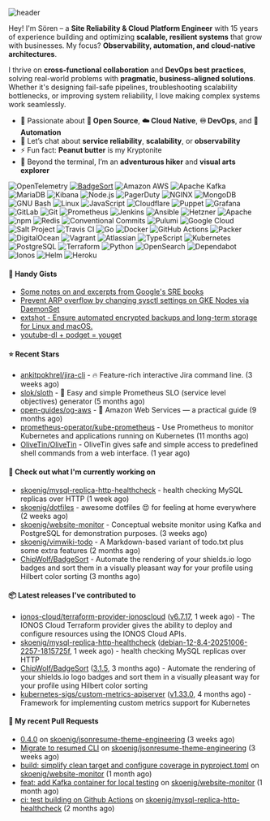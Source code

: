 ![header](https://capsule-render.vercel.app/api?type=waving&height=200&fontAlignY=40&descAlignY=55&color=0:00ab91,100:005182&fontColor=ffffff&text=Hi,%20my%20name%20is%20S%C3%B6ren&desc=[%CB%88z%C3%B8%CB%90%CA%81%C9%99n]&animation=fadeIn)

Hey! I'm Sören – a **Site Reliability & Cloud Platform Engineer** with 15 years of experience building and optimizing **scalable, resilient systems** that grow with businesses. My focus? **Observability, automation, and cloud-native architectures**.

I thrive on **cross-functional collaboration** and **DevOps best practices**, solving real-world problems with **pragmatic, business-aligned solutions**. Whether it's designing fail-safe pipelines, troubleshooting scalability bottlenecks, or improving system reliability, I love making complex systems work seamlessly.

- 🌱 Passionate about **:page_with_curl: Open Source**, **:cloud: Cloud Native**, **:infinity: DevOps**, and **:robot: Automation**
- 💬 Let’s chat about **service reliability**, **scalability**, or **observability**
- ⚡ Fun fact: **Peanut butter** is my Kryptonite
- 🌄 Beyond the terminal, I’m an **adventurous hiker** and **visual arts explorer**


![OpenTelemetry](https://img.shields.io/badge/OpenTelemetry-000000.svg?style=flat-square&logo=opentelemetry&logoColor=white)
[![BadgeSort](https://img.shields.io/badge/BadgeSort-000000.svg?style=flat-square&logo=githubsponsors)](https://github.com/ChipWolf/BadgeSort)
![Amazon AWS](https://img.shields.io/badge/Amazon%20AWS-232F3E.svg?style=flat-square&logo=amazonaws&logoColor=white)
![Apache Kafka](https://img.shields.io/badge/Apache%20Kafka-231F20.svg?style=flat-square&logo=apachekafka&logoColor=white)
![MariaDB](https://img.shields.io/badge/MariaDB-003545.svg?style=flat-square&logo=mariadb&logoColor=white)
![Kibana](https://img.shields.io/badge/Kibana-005571.svg?style=flat-square&logo=kibana&logoColor=white)
![Node.js](https://img.shields.io/badge/Node.js-339933.svg?style=flat-square&logo=nodedotjs&logoColor=white)
![PagerDuty](https://img.shields.io/badge/PagerDuty-06AC38.svg?style=flat-square&logo=pagerduty&logoColor=white)
![NGINX](https://img.shields.io/badge/NGINX-009639.svg?style=flat-square&logo=nginx&logoColor=white)
![MongoDB](https://img.shields.io/badge/MongoDB-47A248.svg?style=flat-square&logo=mongodb&logoColor=white)
![GNU Bash](https://img.shields.io/badge/GNU%20Bash-4EAA25.svg?style=flat-square&logo=gnubash&logoColor=white)
![Linux](https://img.shields.io/badge/Linux-FCC624.svg?style=flat-square&logo=linux&logoColor=black)
![JavaScript](https://img.shields.io/badge/JavaScript-F7DF1E.svg?style=flat-square&logo=javascript&logoColor=black)
![Cloudflare](https://img.shields.io/badge/Cloudflare-F38020.svg?style=flat-square&logo=cloudflare&logoColor=white)
![Puppet](https://img.shields.io/badge/Puppet-FFAE1A.svg?style=flat-square&logo=puppet&logoColor=black)
![Grafana](https://img.shields.io/badge/Grafana-F46800.svg?style=flat-square&logo=grafana&logoColor=white)
![GitLab](https://img.shields.io/badge/GitLab-FC6D26.svg?style=flat-square&logo=gitlab&logoColor=white)
![Git](https://img.shields.io/badge/Git-F05032.svg?style=flat-square&logo=git&logoColor=white)
![Prometheus](https://img.shields.io/badge/Prometheus-E6522C.svg?style=flat-square&logo=prometheus&logoColor=white)
![Jenkins](https://img.shields.io/badge/Jenkins-D24939.svg?style=flat-square&logo=jenkins&logoColor=white)
![Ansible](https://img.shields.io/badge/Ansible-EE0000.svg?style=flat-square&logo=ansible&logoColor=white)
![Hetzner](https://img.shields.io/badge/Hetzner-D50C2D.svg?style=flat-square&logo=hetzner&logoColor=white)
![Apache](https://img.shields.io/badge/Apache-D22128.svg?style=flat-square&logo=apache&logoColor=white)
![npm](https://img.shields.io/badge/npm-CB3837.svg?style=flat-square&logo=npm&logoColor=white)
![Redis](https://img.shields.io/badge/Redis-DC382D.svg?style=flat-square&logo=redis&logoColor=white)
![Conventional Commits](https://img.shields.io/badge/Conventional%20Commits-FE5196.svg?style=flat-square&logo=conventionalcommits&logoColor=white)
![Pulumi](https://img.shields.io/badge/Pulumi-8A3391.svg?style=flat-square&logo=pulumi&logoColor=white)
![Google Cloud](https://img.shields.io/badge/Google%20Cloud-4285F4.svg?style=flat-square&logo=googlecloud&logoColor=white)
![Salt Project](https://img.shields.io/badge/Salt%20Project-57BCAD.svg?style=flat-square&logo=saltproject&logoColor=white)
![Travis CI](https://img.shields.io/badge/Travis%20CI-3EAAAF.svg?style=flat-square&logo=travisci&logoColor=white)
![Go](https://img.shields.io/badge/Go-00ADD8.svg?style=flat-square&logo=go&logoColor=white)
![Docker](https://img.shields.io/badge/Docker-2496ED.svg?style=flat-square&logo=docker&logoColor=white)
![GitHub Actions](https://img.shields.io/badge/GitHub%20Actions-2088FF.svg?style=flat-square&logo=githubactions&logoColor=white)
![Packer](https://img.shields.io/badge/Packer-02A8EF.svg?style=flat-square&logo=packer&logoColor=white)
![DigitalOcean](https://img.shields.io/badge/DigitalOcean-0080FF.svg?style=flat-square&logo=digitalocean&logoColor=white)
![Vagrant](https://img.shields.io/badge/Vagrant-1868F2.svg?style=flat-square&logo=vagrant&logoColor=white)
![Atlassian](https://img.shields.io/badge/Atlassian-0052CC.svg?style=flat-square&logo=atlassian&logoColor=white)
![TypeScript](https://img.shields.io/badge/TypeScript-3178C6.svg?style=flat-square&logo=typescript&logoColor=white)
![Kubernetes](https://img.shields.io/badge/Kubernetes-326CE5.svg?style=flat-square&logo=kubernetes&logoColor=white)
![PostgreSQL](https://img.shields.io/badge/PostgreSQL-4169E1.svg?style=flat-square&logo=postgresql&logoColor=white)
![Terraform](https://img.shields.io/badge/Terraform-7B42BC.svg?style=flat-square&logo=terraform&logoColor=white)
![Python](https://img.shields.io/badge/Python-3776AB.svg?style=flat-square&logo=python&logoColor=white)
![OpenSearch](https://img.shields.io/badge/OpenSearch-005EB8.svg?style=flat-square&logo=opensearch&logoColor=white)
![Dependabot](https://img.shields.io/badge/Dependabot-025E8C.svg?style=flat-square&logo=dependabot&logoColor=white)
![Ionos](https://img.shields.io/badge/Ionos-003D8F.svg?style=flat-square&logo=ionos&logoColor=white)
![Helm](https://img.shields.io/badge/Helm-0F1689.svg?style=flat-square&logo=helm&logoColor=white)
![Heroku](https://img.shields.io/badge/Heroku-430098.svg?style=flat-square&logo=heroku&logoColor=white)


#### 📝 Handy Gists

- [Some notes on and excerpts from Google&#39;s SRE books](https://gist.github.com/7bacab2124c14a1288b65149bd0b5209)
- [Prevent ARP overflow by changing sysctl settings on GKE Nodes via DaemonSet](https://gist.github.com/a44dffdde475056d27ecef026cd2f9a0)
- [extshot - Ensure automated encrypted backups and long-term storage for Linux and macOS.](https://gist.github.com/c19f707e02a274f6371697163ee18b9f)
- [youtube-dl &#43; podget = youget ](https://gist.github.com/d4a67764d5b653bef06574fa5cc63ef3)

#### ⭐ Recent Stars

- [ankitpokhrel/jira-cli](https://github.com/ankitpokhrel/jira-cli) - 🔥 Feature-rich interactive Jira command line. (3 weeks ago)
- [slok/sloth](https://github.com/slok/sloth) - 🦥 Easy and simple Prometheus SLO (service level objectives) generator (5 months ago)
- [open-guides/og-aws](https://github.com/open-guides/og-aws) - 📙 Amazon Web Services — a practical guide (9 months ago)
- [prometheus-operator/kube-prometheus](https://github.com/prometheus-operator/kube-prometheus) - Use Prometheus to monitor Kubernetes and applications running on Kubernetes (11 months ago)
- [OliveTin/OliveTin](https://github.com/OliveTin/OliveTin) - OliveTin gives safe and simple access to predefined shell commands from a web interface.  (1 year ago)

#### 🚧 Check out what I'm currently working on

- [skoenig/mysql-replica-http-healthcheck](https://github.com/skoenig/mysql-replica-http-healthcheck) - health checking MySQL replicas over HTTP (1 week ago)
- [skoenig/dotfiles](https://github.com/skoenig/dotfiles) - awesome dotfiles 😍 for feeling at home everywhere (2 weeks ago)
- [skoenig/website-monitor](https://github.com/skoenig/website-monitor) - Conceptual website monitor using Kafka and PostgreSQL for demonstration purposes. (3 weeks ago)
- [skoenig/vimwiki-todo](https://github.com/skoenig/vimwiki-todo) - A Markdown-based variant of todo.txt plus some extra features (2 months ago)
- [ChipWolf/BadgeSort](https://github.com/ChipWolf/BadgeSort) - Automate the rendering of your shields.io logo badges and sort them in a visually pleasant way for your profile using Hilbert color sorting (3 months ago)

#### 📦 Latest releases I've contributed to

- [ionos-cloud/terraform-provider-ionoscloud](https://github.com/ionos-cloud/terraform-provider-ionoscloud) ([v6.7.17](https://github.com/ionos-cloud/terraform-provider-ionoscloud/releases/tag/v6.7.17), 1 week ago) - The IONOS Cloud Terraform provider gives the ability to deploy and configure resources using the IONOS Cloud APIs.
- [skoenig/mysql-replica-http-healthcheck](https://github.com/skoenig/mysql-replica-http-healthcheck) ([debian-12-8.4-20251006-2257-1815725f](https://github.com/skoenig/mysql-replica-http-healthcheck/releases/tag/debian-12-8.4-20251006-2257-1815725f), 1 week ago) - health checking MySQL replicas over HTTP
- [ChipWolf/BadgeSort](https://github.com/ChipWolf/BadgeSort) ([3.1.5](https://github.com/ChipWolf/BadgeSort/releases/tag/3.1.5), 3 months ago) - Automate the rendering of your shields.io logo badges and sort them in a visually pleasant way for your profile using Hilbert color sorting
- [kubernetes-sigs/custom-metrics-apiserver](https://github.com/kubernetes-sigs/custom-metrics-apiserver) ([v1.33.0](https://github.com/kubernetes-sigs/custom-metrics-apiserver/releases/tag/v1.33.0), 4 months ago) - Framework for implementing custom metrics support for Kubernetes

#### 🔀 My recent Pull Requests

- [0.4.0](https://github.com/skoenig/jsonresume-theme-engineering/pull/15) on [skoenig/jsonresume-theme-engineering](https://github.com/skoenig/jsonresume-theme-engineering) (3 weeks ago)
- [Migrate to resumed CLI](https://github.com/skoenig/jsonresume-theme-engineering/pull/13) on [skoenig/jsonresume-theme-engineering](https://github.com/skoenig/jsonresume-theme-engineering) (3 weeks ago)
- [build: simplify clean target and configure coverage in pyproject.toml](https://github.com/skoenig/website-monitor/pull/68) on [skoenig/website-monitor](https://github.com/skoenig/website-monitor) (1 month ago)
- [feat: add Kafka container for local testing](https://github.com/skoenig/website-monitor/pull/65) on [skoenig/website-monitor](https://github.com/skoenig/website-monitor) (1 month ago)
- [ci: test building on Github Actions](https://github.com/skoenig/mysql-replica-http-healthcheck/pull/1) on [skoenig/mysql-replica-http-healthcheck](https://github.com/skoenig/mysql-replica-http-healthcheck) (2 months ago)
